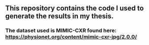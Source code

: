 ## This repository contains the code I used to generate the results in my thesis. 

### The dataset used is MIMIC-CXR found here: https://physionet.org/content/mimic-cxr-jpg/2.0.0/
